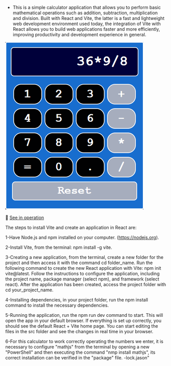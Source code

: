 - This is a simple calculator application that allows you to perform basic mathematical operations such as addition, subtraction, multiplication and division. Built with React and Vite, the latter is a fast and lightweight web development environment used today, the integration of Vite with React allows you to build web applications faster and more efficiently, improving productivity and development experience in general.

<img src="./calculadora.png" alt="imagen del proyecto">


🔗 <a href="https://marceloadan73.github.io/Calculator-React-Vite/">See in operation</a>

The steps to install Vite and create an application in React are:

1-Have Node.js and npm installed on your computer. (https://nodejs.org).

2-Install Vite, from the terminal: npm install -g vite.

3-Creating a new application, from the terminal, create a new folder for the project and then access it with the command cd folder_name. Run the following command to create the new React application with Vite: npm init vite@latest. Follow the instructions to configure the application, including the project name, package manager (select npm), and framework (select react). After the application has been created, access the project folder with cd your_project_name.

4-Installing dependencies, in your project folder, run the npm install command to install the necessary dependencies.

5-Running the application, run the npm run dev command to start. This will open the app in your default browser. If everything is set up correctly, you should see the default React + Vite home page. You can start editing the files in the src folder and see the changes in real time in your browser.

6-For this calculator to work correctly operating the numbers we enter, it is necessary to configure "mathjs" from the terminal by opening a new "PowerShell" and then executing the command "nmp install mathjs", its correct installation can be verified in the "package" file. -lock.jason"

